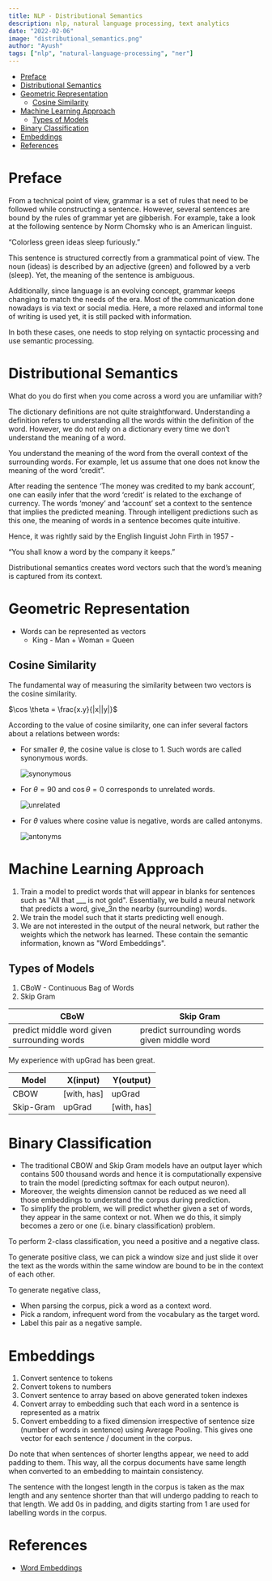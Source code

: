 ```yaml
---
title: NLP - Distributional Semantics
description: nlp, natural language processing, text analytics
date: "2022-02-06"
image: "distributional_semantics.png"
author: "Ayush"
tags: ["nlp", "natural-language-processing", "ner"]
---
```


<!-- vim-markdown-toc GFM -->

* [Preface](#preface)
* [Distributional Semantics](#distributional-semantics)
* [Geometric Representation](#geometric-representation)
    * [Cosine Similarity](#cosine-similarity)
* [Machine Learning Approach](#machine-learning-approach)
    * [Types of Models](#types-of-models)
* [Binary Classification](#binary-classification)
* [Embeddings](#embeddings)
* [References](#references)

<!-- vim-markdown-toc -->

# Preface
From a technical point of view, grammar is a set of rules that need to be followed while constructing a sentence. However, several sentences are bound by the rules of grammar yet are gibberish. For example, take a look at the following sentence by Norm Chomsky who is an American linguist.

“Colorless green ideas sleep furiously.”

This sentence is structured correctly from a grammatical point of view. The noun (ideas) is described by an adjective (green) and followed by a verb (sleep). Yet, the meaning of the sentence is ambiguous. 

Additionally, since language is an evolving concept, grammar keeps changing to match the needs of the era. Most of the communication done nowadays is via text or social media. Here, a more relaxed and informal tone of writing is used yet, it is still packed with information. 

In both these cases, one needs to stop relying on syntactic processing and use semantic processing. 

# Distributional Semantics
What do you do first when you come across a word you are unfamiliar with? 

The dictionary definitions are not quite straightforward. Understanding a definition refers to understanding all the words within the definition of the word. However, we do not rely on a dictionary every time we don’t understand the meaning of a word.

You understand the meaning of the word from the overall context of the surrounding words. For example, let us assume that one does not know the meaning of the word ‘credit”. 

After reading the sentence ‘The money was credited to my bank account’, one can easily infer that the word ‘credit’ is related to the exchange of currency. The words ‘money’ and ‘account’ set a context to the sentence that implies the predicted meaning. Through intelligent predictions such as this one, the meaning of words in a sentence becomes quite intuitive.

Hence, it was rightly said by the English linguist John Firth in 1957 -

 “You shall know a word by the company it keeps.”

Distributional semantics creates word vectors such that the word’s meaning is captured from its context.

# Geometric Representation 

- Words can be represented as vectors
    - King - Man + Woman = Queen

## Cosine Similarity
The fundamental way of measuring the similarity between two vectors is the cosine similarity.

$\cos \theta = \frac{x.y}{|x||y|}$

According to the value of cosine similarity, one can infer several factors about a relations between words:

- For smaller $\theta$, the cosine value is close to 1. Such words are called synonymous words.

    ![synonymous](synonymous.png)

- For $\theta = 90$ and $\cos\theta = 0$ corresponds to unrelated words.
 
    ![unrelated](unrelated.png)

- For $\theta$ values where cosine value is negative, words are called antonyms.

    ![antonyms](antonyms.png)

# Machine Learning Approach
1. Train a model to predict words that will appear in blanks for sentences such as "All that ___ is not gold". Essentially, we build a neural network that predicts a word, give_3n the nearby (surrounding) words.
2. We train the model such that it starts predicting well enough.
3. We are not interested in the output of the neural network, but rather the weights which the network has learned. These contain the semantic information, known as "Word Embeddings".

## Types of Models
1. CBoW - Continuous Bag of Words
2. Skip Gram

| CBoW                                        | Skip Gram                                   |
|---------------------------------------------|---------------------------------------------|
| predict middle word given surrounding words | predict surrounding words given middle word |

My experience with upGrad has been great.

| Model     | X(input)    | Y(output)   |
|-----------|-------------|-------------|
| CBOW      | [with, has] | upGrad      |
| Skip-Gram | upGrad      | [with, has] |

# Binary Classification
- The traditional CBOW and Skip Gram models have an output layer which contains 500 thousand words and hence it is computationally expensive to train the model (predicting softmax for each output neuron).
- Moreover, the weights dimension cannot be reduced as we need all those embeddings to understand the corpus during prediction.
- To simplify the problem, we will predict whether given a set of words, they appear in the same context or not. When we do this, it simply becomes a zero or one (i.e. binary classification) problem.

To perform 2-class classification, you need a positive and a negative class.

To generate positive class, we can pick a window size and just slide it over the text as the words within the same window are bound to be in the context of each other.

To generate negative class,
- When parsing the corpus, pick a word as a context word.
- Pick a random, infrequent word from the vocabulary as the target word.
- Label this pair as a negative sample.

# Embeddings
1. Convert sentence to tokens
2. Convert tokens to numbers
3. Convert sentence to array based on above generated token indexes
4. Convert array to embedding such that each word in a sentence is represented as a matrix
5. Convert embedding to a fixed dimension irrespective of sentence size (number of words in sentence) using Average Pooling. This gives one vector for each sentence / document in the corpus.

Do note that when sentences of shorter lengths appear, we need to add padding to them. This way, all the corpus documents have same length when converted to an embedding to maintain consistency. 

The sentence with the longest length in the corpus is taken as the max length and any sentence shorter than that will undergo padding to reach to that length. We add 0s in padding, and digits starting from 1 are used for labelling words in the corpus.

# References
- [Word Embeddings](https://embeddings.macheads101.com/word?word=football)
